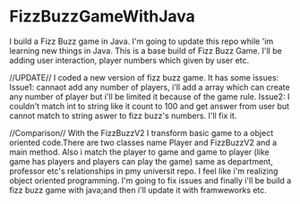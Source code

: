 # FizzBuzzGameWithJava
I build a Fizz Buzz game in Java. I'm going to update this repo while 'im learning new things in Java.
This is a base build of Fizz Buzz Game. I'll be adding user interaction, player numbers which given by user etc.

//UPDATE//
I coded a new version of fizz buzz game. It has some issues: 
Issue1: cannaot add any number of players, i'll add a array which can create any number of player but i'll be limited it because of the game rule.
Issue2: I couldn't match int to string like it count to 100 and get answer from user but cannot match to string aswer to fizz buzz's numbers. I'll fix it.

//Comparison//
With the FizzBuzzV2 I transform basic game to a object oriented code.There are two classes name Player and FizzBuzzV2 and a main method.
Also i match the player to game and game to player (like game has players and players can play the game) same as department, professor etc's relationships in pmy universit repo.
I feel like i'm realizing object oriented programming. I'm going to fix issues and finally i'll be build a fizz buzz game with java;and then i'll update it with framweworks etc.
